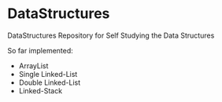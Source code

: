 # DataStructures

DataStructures Repository for Self Studying the Data Structures

So far implemented:
  - ArrayList
  - Single Linked-List
  - Double Linked-List
  - Linked-Stack